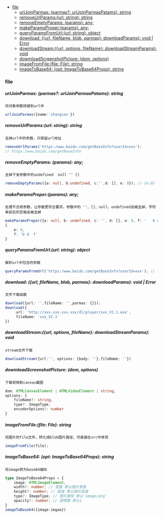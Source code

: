 <!-- START doctoc generated TOC please keep comment here to allow auto update -->
<!-- DON'T EDIT THIS SECTION, INSTEAD RE-RUN doctoc TO UPDATE -->


- [file](#file)
    - [urlJoinParmas: (parmas?: urlJoinParmasPatams): string](#urljoinparmas-parmas-urljoinparmaspatams-string)
    - [removeUrlParams:(url: string): string](#removeurlparamsurl-string-string)
    - [removeEmptyParams: (params): any;](#removeemptyparams-params-any)
    - [makeParamsProper:(params): any;](#makeparamsproperparams-any)
    - [queryParamsFromUrl:(url: string): object](#queryparamsfromurlurl-string-object)
    - [download: ({url, fileName, blob, parmas}: downloadParams): void \| Error](#download-url-filename-blob-parmas-downloadparams-void-%5C-error)
    - [downloadStream:({url, options, fileName}: downloadStreamParams): void](#downloadstreamurl-options-filename-downloadstreamparams-void)
    - [dowmloadScreenshotPicture: (dom, options)](#dowmloadscreenshotpicture-dom-options)
    - [imageFromFile:(file: File): string](#imagefromfilefile-file-string)
    - [imageToBase64: (opt: ImageToBase64Props): string](#imagetobase64-opt-imagetobase64props-string)

<!-- END doctoc generated TOC please keep comment here to allow auto update -->

### file

##### urlJoinParmas: (parmas?: urlJoinParmasPatams): string

`将对象参数拼接到url中`

```typescript
urlJoinParmas({name:'zhangsan'})
```

##### removeUrlParams:(url: string): string

`去掉url中的参数，只保留url地址`

```typescript
removeUrlParams('https:/www.baidu.com/getBaseInfo?userId=xxx'); 
// https:/www.baidu.com/getBaseInfo
```

##### removeEmptyParams: (params): any;

`去掉下发参数中的undefined  null '' []`

```typescript
removeEmptyParams({a: null, b:undefined, c:'',d: [], e: 0}); // {e:0}
```

##### makeParamsProper:(params): any;

`处理不合规参数，让参数更符合要求，参数中的 ''、[]、null、undefined会被去掉，字符串前后的空格会被去掉 `

```typescript
makeParamsProper({a: null, b: undefined, c: '', d: [], e: 0, f: '   b d  f  ',})
{
	e: 0,
    f: 'b d  f'
}
```

##### queryParamsFromUrl:(url: string): object

`解析url中包含的参数`

```typescript
queryParamsFromUrl('https:/www.baidu.com/getBaseInfo?userId=xxx'); // {userId:'xxx'}
```

##### download: ({url, fileName, blob, parmas}: downloadParams): void \| Error

`文件下载函数`

```typescript
download({url: '',fileName: '',parmas: {}});
download({
     url: 'http://xxx.xxx.xxx.xxx/dl/player/xxx_V2.1.exe',
     fileName: 'xxx_V2.1'
})
```

##### downloadStream:({url, options, fileName}: downloadStreamParams): void

`stream文件下载`

```typescript
downloadStream({url:'', options: {body: ''},fileName: ''})
```

##### dowmloadScreenshotPicture: (dom, options) 

`下载视频和canvas截图 `

```typescript
dom: HTMLCanvasElement | HTMLVideoElement | string,
options: {
	fileName?: string,
	type?: ImageType,
	encoderOptions?: number
}
```

##### imageFromFile:(file: File): string

`将图片的file文件，转化成blob图片路径，可直接在src中体现`

```typescript
imageFromFile(file);
```

##### imageToBase64: (opt: ImageToBase64Props): string

`将image转为base64编码`

```typescript
type ImageToBase64Props = {
	image: HTMLImageElement,
	width?: number; // 宽度 默认图片宽度
	height?: number; // 高度 默认图片高度
	type?: ImageType; // 图片类型 默认'image/png'
	opacity?: number; // 透明度 默认1
}
imageToBase64({image:imgae})
```


